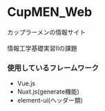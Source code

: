 # CupMEN_Web
カップラーメンの情報サイト<br></br>
情報工学基礎実習IIの課題

### 使用しているフレームワーク
- Vue.js
- Nuxt.js(generate機能)
- element-ui(ヘッダー類)
